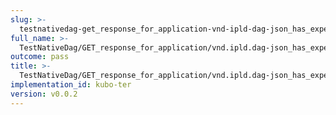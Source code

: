 ```yaml
---
slug: >-
  testnativedag-get_response_for_application-vnd-ipld-dag-json_has_expected_content-type-header_content-disposition
full_name: >-
  TestNativeDag/GET_response_for_application/vnd.ipld.dag-json_has_expected_Content-Type/Header_Content-Disposition
outcome: pass
title: >-
  TestNativeDag/GET_response_for_application/vnd.ipld.dag-json_has_expected_Content-Type/Header_Content-Disposition
implementation_id: kubo-ter
version: v0.0.2
---
```


